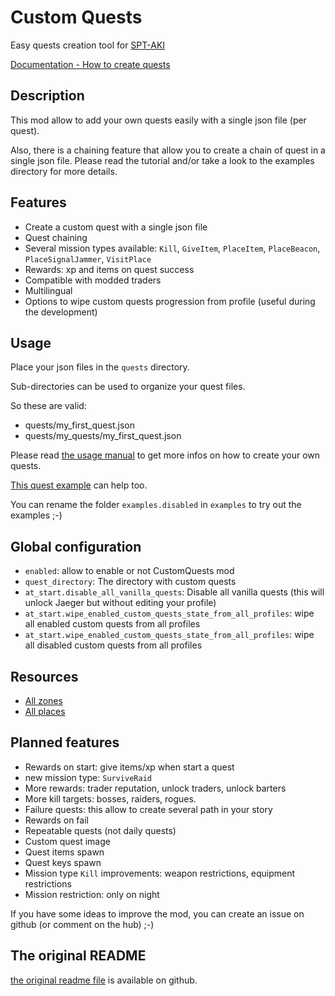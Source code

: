 # Custom Quests
Easy quests creation tool for [SPT-AKI](https://www.sp-tarkov.com/)

[Documentation - How to create quests](https://github.com/guillaumearm/aki_CustomQuests/blob/master/docs/USAGE_MANUAL.md)

## Description
This mod allow to add your own quests easily with a single json file (per quest).

Also, there is a chaining feature that allow you to create a chain of quest in a single json file.
Please read the tutorial and/or take a look to the examples directory for more details.

## Features
- Create a custom quest with a single json file
- Quest chaining
- Several mission types available: `Kill`, `GiveItem`, `PlaceItem`, `PlaceBeacon`, `PlaceSignalJammer`, `VisitPlace`
- Rewards: xp and items on quest success
- Compatible with modded traders
- Multilingual
- Options to wipe custom quests progression from profile (useful during the development)

## Usage
Place your json files in the `quests` directory.

Sub-directories can be used to organize your quest files.

So these are valid:
- quests/my_first_quest.json
- quests/my_quests/my_first_quest.json

Please read [the usage manual](https://github.com/guillaumearm/aki_CustomQuests/blob/master/docs/USAGE_MANUAL.md) to get more infos on how to create your own quests.

[This quest example](https://github.com/guillaumearm/aki_CustomQuests/blob/master/quests/examples.disabled/example_chained_quests.json) can help too.

You can rename the folder `examples.disabled` in `examples` to try out the examples ;-)

## Global configuration
- `enabled`: allow to enable or not CustomQuests mod
- `quest_directory`: The directory with custom quests
- `at_start.disable_all_vanilla_quests`: Disable all vanilla quests (this will unlock Jaeger but without editing your profile)
- `at_start.wipe_enabled_custom_quests_state_from_all_profiles`: wipe all enabled custom quests from all profiles
- `at_start.wipe_enabled_custom_quests_state_from_all_profiles`: wipe all disabled custom quests from all profiles

## Resources
- [All zones](https://github.com/guillaumearm/aki_CustomQuests/blob/master/docs/ALL_ZONES.md)
- [All places](https://github.com/guillaumearm/aki_CustomQuests/blob/master/docs/ALL_PLACES.md)

## Planned features
- Rewards on start: give items/xp when start a quest
- new mission type: `SurviveRaid`
- More rewards: trader reputation, unlock traders, unlock barters
- More kill targets: bosses, raiders, rogues.
- Failure quests: this allow to create several path in your story
- Rewards on fail
- Repeatable quests (not daily quests)
- Custom quest image
- Quest items spawn
- Quest keys spawn
- Mission type `Kill` improvements: weapon restrictions, equipment restrictions
- Mission restriction: only on night

If you have some ideas to improve the mod, you can create an issue on github (or comment on the hub) ;-)

## The original README

[the original readme file](https://github.com/guillaumearm/aki_CustomQuests/blob/master/README.md) is available on github.